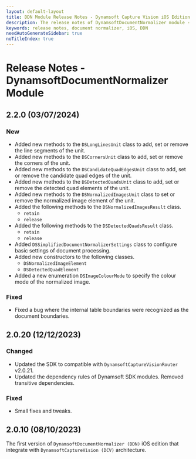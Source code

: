 ```yaml
---
layout: default-layout
title: DDN Module Release Notes - Dynamsoft Capture Vision iOS Edition
description: The release notes of DynamsoftDocumentNormalizer module - Dynamsoft Capture Vision iOS Edition.
keywords: release notes, document normalizer, iOS, DDN
needAutoGenerateSidebar: true
noTitleIndex: true
---
```


# Release Notes - DynamsoftDocumentNormalizer Module

## 2.2.0 (03/07/2024)

### New

- Added new methods to the `DSLongLinesUnit` class to add, set or remove the line segments of the unit.
- Added new methods to the `DSCornersUnit` class to add, set or remove the corners of the unit.
- Added new methods to the `DSCandidateQuadEdgesUnit` class to add, set or remove the candidate quad edges of the unit.
- Added new methods to the `DSDetectedQuadsUnit` class to add, set or remove the detected quad elements of the unit.
- Added new methods to the `DSNormalizedImagesUnit` class to set or remove the normalized image element of the unit.
- Added the following methods to the `DSNormalizedImagesResult` class.
  - `retain`
  - `release`
- Added the following methods to the `DSDetectedQuadsResult` class.
  - `retain`
  - `release`
- Added `DSSimplifiedDocumentNormalizerSettings` class to configure basic settings of document processing.
- Added new constructors to the following classes.
  - `DSNormalizedImageElement`
  - `DSDetectedQuadElement`
- Added a new enumeration `DSImageColourMode` to specify the colour mode of the normalized image.

### Fixed

- Fixed a bug where the internal table boundaries were recognized as the document boundaries.

## 2.0.20 (12/12/2023)

### Changed

- Updated the SDK to compatible with `DynamsoftCaptureVisionRouter` v2.0.21.
- Updated the dependency rules of Dynamsoft SDK modules. Removed transitive dependencies.

### Fixed

- Small fixes and tweaks.

## 2.0.10 (08/10/2023)

The first version of `DynamsoftDocumentNormalizer (DDN)` iOS edition that integrate with `DynamsoftCaptureVision (DCV)` architecture.
